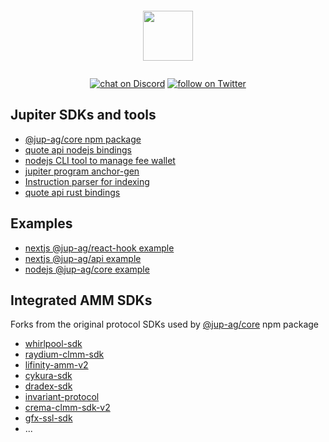 <p align="center">
    <img src="https://jup.ag/svg/jupiter-logo.svg" style="padding: 1em; height: 80px"/>
</p>
<p align="center">
    <a href="https://discord.gg/jup">
        <img src="https://img.shields.io/discord/897540204506775583?logo=discord"
            alt="chat on Discord"></a>
    <a href="https://twitter.com/intent/follow?screen_name=JupiterExchange">
        <img src="https://img.shields.io/twitter/follow/JupiterExchange?style=social&logo=twitter"
            alt="follow on Twitter"></a>
</p>

## Jupiter SDKs and tools

- [@jup-ag/core npm package](https://www.npmjs.com/package/@jup-ag/core)
- [quote api nodejs bindings](https://github.com/jup-ag/jupiter-quote-api-node)
- [nodejs CLI tool to manage fee wallet](https://github.com/jup-ag/jupiter-cli)
- [jupiter program anchor-gen](https://github.com/jup-ag/jupiter-cpi)
- [Instruction parser for indexing](https://github.com/jup-ag/instruction-parser)
- [quote api rust bindings](https://github.com/jup-ag/jupiter-quote-api-rs)

## Examples

- [nextjs @jup-ag/react-hook example](https://github.com/jup-ag/jupiter-nextjs-example)
- [nextjs @jup-ag/api example](https://github.com/jup-ag/jupiter-api-nextjs-example)
- [nodejs @jup-ag/core example](https://github.com/jup-ag/jupiter-core-example)

## Integrated AMM SDKs

Forks from the original protocol SDKs used by [@jup-ag/core](https://www.npmjs.com/package/@jup-ag/core) npm package

- [whirlpool-sdk](https://github.com/jup-ag/whirlpool-sdk)
- [raydium-clmm-sdk](https://github.com/jup-ag/raydium-clmm-sdk)
- [lifinity-amm-v2](https://github.com/jup-ag/lifinity-amm-v2)
- [cykura-sdk](https://github.com/jup-ag/cykura-sdk)
- [dradex-sdk](https://github.com/jup-ag/dradex-sdk)
- [invariant-protocol](https://github.com/jup-ag/invariant-protocol)
- [crema-clmm-sdk-v2](https://github.com/jup-ag/crema-clmm-sdk-v2)
- [gfx-ssl-sdk](https://github.com/jup-ag/gfx-ssl-sdk)
- ...
